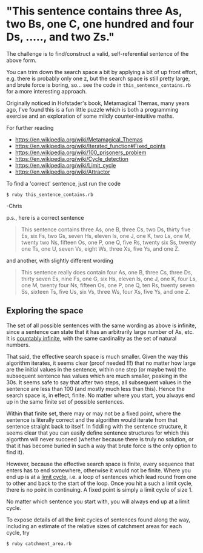 # "This sentence contains three As, two Bs, one C, one hundred and four Ds, ....., and two Zs."

The challenge is to find/construct a valid, self-referential sentence of the above form. 

You can trim down the search space a bit by applying a bit of up front effort, e.g. there is probably only one z, but the search space is still pretty large, and brute force is boring, so... see the code in `this_sentence_contains.rb` for a more interesting approach.

Originally noticed in Hofstader's book, Metamagical Themas, many years ago, I've found this is a fun little puzzle which is both a programming exercise and an exploration of some mildly counter-intuitive maths.

For further reading

   * https://en.wikipedia.org/wiki/Metamagical_Themas
   * https://en.wikipedia.org/wiki/Iterated_function#Fixed_points
   * https://en.wikipedia.org/wiki/100_prisoners_problem
   * https://en.wikipedia.org/wiki/Cycle_detection
   * https://en.wikipedia.org/wiki/Limit_cycle
   * https://en.wikipedia.org/wiki/Attractor

To find a 'correct' sentence, just run the code

`$ ruby this_sentence_contains.rb`

-Chris

p.s., here is a correct sentence

> This sentence contains three As, one B, three Cs, two Ds, thirty five Es, six Fs, two Gs, seven Hs, eleven Is, one J, one K, two Ls, one M, twenty two Ns, fifteen Os, one P, one Q, five Rs, twenty six Ss, twenty one Ts, one U, seven Vs, eight Ws, three Xs, five Ys, and one Z.

and another, with slightly different wording

> This sentence really does contain four As, one B, three Cs, three Ds, thirty seven Es, nine Fs, one G, six Hs, eleven Is, one J, one K, four Ls, one M, twenty four Ns, fifteen Os, one P, one Q, ten Rs, twenty seven Ss, sixteen Ts, five Us, six Vs, three Ws, four Xs, five Ys, and one Z.

## Exploring the space

The set of all possible sentences with the same wording as above is infinite, since a sentence can state that it has an arbitrarily large number of As, etc. It is [countably infinite](https://en.wikipedia.org/wiki/Countable_set), with the same cardinality as the set of natural numbers.

That said, the effective search space is much smaller. Given the way this algorithm iterates, it seems clear (proof needed !!!) that no matter how large are the initial values in the sentence, within one step (or maybe two) the subsequent sentence has values which are much smaller, peaking in the 30s. It seems safe to say that after two steps, all subsequent values in the sentence are less than 100 (and mostly much less than this). Hence the search space is, in effect, finite. No matter where you start, you always end up in the same finite set of possible sentences.

Within that finite set, there may or may not be a fixed point, where the sentence is literally correct and the algorithm would iterate from that sentence straight back to itself. In fiddling with the sentence structure, it seems clear that you can easily define sentence structures for which this algorthm will never succeed (whether because there is truly no solution, or that it has become buried in such a way that brute force is the only option to find it). 

However, because the effective search space is finite, every sequence that enters has to end somewhere, otherwise it would not be finite. Where you end up is at a [limit cycle](https://en.wikipedia.org/wiki/Limit_cycle), i.e. a loop of sentences which lead round from one to other and back to the start of the loop. Once you hit a such a limit cycle, there is no point in continuing. A fixed point is simply a limit cycle of size 1.

No matter which sentence you start with, you will always end up at a limit cycle. 

To expose details of all the limit cycles of sentences found along the way, including an estimate of the relative sizes of catchment areas for each cycle, try

`$ ruby catchment_area.rb`
